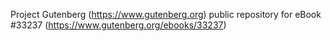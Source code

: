 Project Gutenberg (https://www.gutenberg.org) public repository for eBook #33237 (https://www.gutenberg.org/ebooks/33237)
